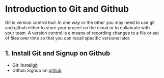 # Introduction to Git and Github
Git is version control tool. In one way or the other you may need to use git and github either to store your project on the cloud or to collabrate with your team.
A version control is a means of recording changes to a file or set of files over time so that you can recall specific versions later. 

## 1. Install Git and Signup on Github
* Git:
    Install[git](https://git-scm.com/downloads)
* Github
    Signup on [github](https://github.com/)
## 
